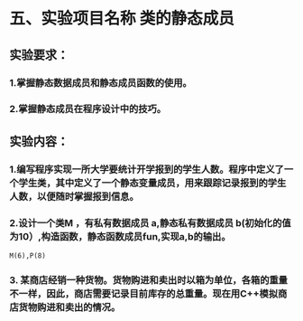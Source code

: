 # 五、实验项目名称     类的静态成员
## 实验要求：
### 1.掌握静态数据成员和静态成员函数的使用。
### 2.掌握静态成员在程序设计中的技巧。
## 实验内容： 
### 1.编写程序实现一所大学要统计开学报到的学生人数。程序中定义了一个学生类，其中定义了一个静态变量成员，用来跟踪记录报到的学生人数，以便随时掌握报到信息。
### 2.设计一个类M ，有私有数据成员 a,静态私有数据成员 b(初始化的值为10）,构造函数，静态函数成员fun,实现a,b的输出。
```
M(6),P(8)
```
### 3. 某商店经销一种货物。货物购进和卖出时以箱为单位，各箱的重量不一样，因此，商店需要记录目前库存的总重量。现在用C++模拟商店货物购进和卖出的情况。